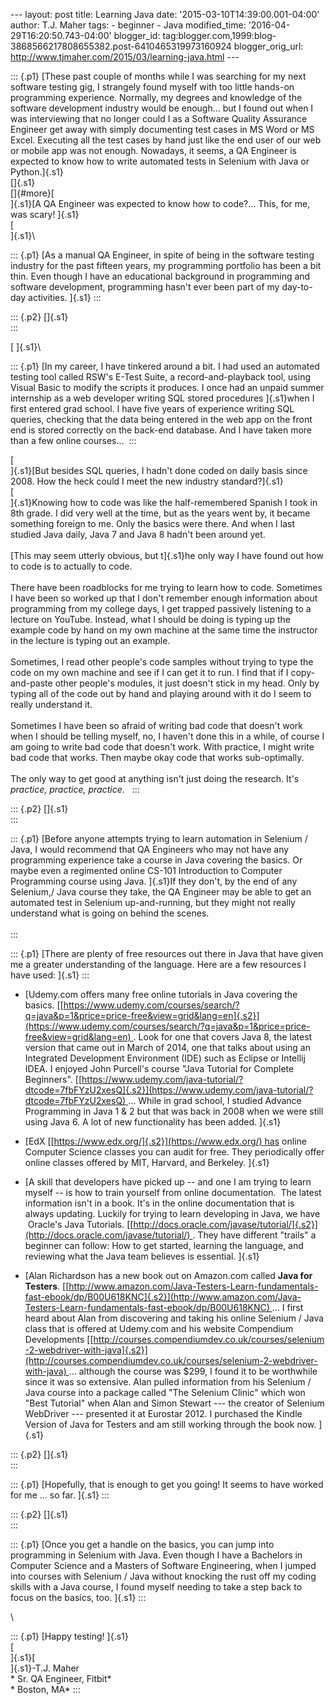 \-\-- layout: post title: Learning Java date:
\'2015-03-10T14:39:00.001-04:00\' author: T.J. Maher tags: - beginner -
Java modified\_time: \'2016-04-29T16:20:50.743-04:00\' blogger\_id:
tag:blogger.com,1999:blog-3868566217808655382.post-6410465319973160924
blogger\_orig\_url: http://www.tjmaher.com/2015/03/learning-java.html
\-\--

::: {.p1}
[These past couple of months while I was searching for my next software
testing gig, I strangely found myself with too little hands-on
programming experience. Normally, my degrees and knowledge of the
software development industry would be enough\... but I found out when I
was interviewing that no longer could I as a Software Quality Assurance
Engineer get away with simply documenting test cases in MS Word or MS
Excel. Executing all the test cases by hand just like the end user of
our web or mobile app was not enough. Nowadays, it seems, a QA Engineer
is expected to know how to write automated tests in Selenium with Java
or Python.]{.s1}\
[]{.s1}\
[]{#more}[\
]{.s1}[A QA Engineer was expected to know how to code?\... This, for me,
was scary! ]{.s1}\
[\
]{.s1}\

::: {.p1}
[As a manual QA Engineer, in spite of being in the software testing
industry for the past fifteen years, my programming portfolio has been a
bit thin. Even though I have an educational background in programming
and software development, programming hasn't ever been part of my
day-to-day activities. ]{.s1}
:::

::: {.p2}
[]{.s1}\
:::

[ ]{.s1}\

::: {.p1}
[In my career, I have tinkered around a bit. I had used an automated
testing tool called RSW's E-Test Suite, a record-and-playback tool,
using Visual Basic to modify the scripts it produces. I once had an
unpaid summer internship as a web developer writing SQL stored
procedures ]{.s1}when I first entered grad school. I have five years of
experience writing SQL queries, checking that the data being entered in
the web app on the front end is stored correctly on the back-end
database. And I have taken more than a few online courses\... 
:::

[\
]{.s1}[But besides SQL queries, I hadn\'t done coded on daily basis
since 2008. How the heck could I meet the new industry standard?]{.s1}\
[\
]{.s1}Knowing how to code was like the half-remembered Spanish I took in
8th grade. I did very well at the time, but as the years went by, it
became something foreign to me. Only the basics were there. And when I
last studied Java daily, Java 7 and Java 8 hadn\'t been around yet.\
\
[This may seem utterly obvious, but t]{.s1}he only way I have found out
how to code is to actually to code.\
\
There have been roadblocks for me trying to learn how to code. Sometimes
I have been so worked up that I don\'t remember enough information about
programming from my college days, I get trapped passively listening to a
lecture on YouTube. Instead, what I should be doing is typing up the
example code by hand on my own machine at the same time the instructor
in the lecture is typing out an example.\
\
Sometimes, I read other people\'s code samples without trying to type
the code on my own machine and see if I can get it to run. I find that
if I copy-and-paste other people\'s modules, it just doesn\'t stick in
my head. Only by typing all of the code out by hand and playing around
with it do I seem to really understand it.\
\
Sometimes I have been so afraid of writing bad code that doesn\'t work
when I should be telling myself, no, I haven\'t done this in a while, of
course I am going to write bad code that doesn\'t work. With practice, I
might write bad code that works. Then maybe okay code that works
sub-optimally.\
\
The only way to get good at anything isn\'t just doing the research.
It\'s *practice, practice, practice*.  
:::

::: {.p2}
[]{.s1}\
:::

::: {.p1}
[Before anyone attempts trying to learn automation in Selenium / Java, I
would recommend that QA Engineers who may not have any programming
experience take a course in Java covering the basics. Or maybe even a
regimented online CS-101 Introduction to Computer Programming course
using Java. ]{.s1}If they don't, by the end of any Selenium,/ Java
course they take, the QA Engineer may be able to get an automated test
in Selenium up-and-running, but they might not really understand what is
going on behind the scenes.\
\
:::

::: {.p1}
[There are plenty of free resources out there in Java that have given me
a greater understanding of the language. Here are a few resources I have
used: ]{.s1}
:::

-   [Udemy.com offers many free online tutorials in Java covering the
    basics. [[https://www.udemy.com/courses/search/?q=java&p=1&price=price-free&view=grid&lang=en]{.s2}](https://www.udemy.com/courses/search/?q=java&p=1&price=price-free&view=grid&lang=en) .
    Look for one that covers Java 8, the latest version that came out in
    March of 2014, one that talks about using an Integrated Development
    Environment (IDE) such as Eclipse or Intellij IDEA. I enjoyed John
    Purcell's course "Java Tutorial for Complete
    Beginners". [[https://www.udemy.com/java-tutorial/?dtcode=7fbFYzU2xesQ]{.s2}](https://www.udemy.com/java-tutorial/?dtcode=7fbFYzU2xesQ) ...
    While in grad school, I studied Advance Programming in Java 1 & 2
    but that was back in 2008 when we were still using Java 6. A lot of
    new functionality has been added. ]{.s1}

<!-- -->

-   [EdX [[https://www.edx.org/]{.s2}](https://www.edx.org/) has online
    Computer Science classes you can audit for free. They periodically
    offer online classes offered by MIT, Harvard, and Berkeley. ]{.s1}

<!-- -->

-   [A skill that developers have picked up \-- and one I am trying to
    learn myself \-- is how to train yourself from online documentation.
     The latest information isn\'t in a book. It\'s in the online
    documentation that is always updating. Luckily for trying to learn
    developing in Java, we have  Oracle's Java
    Tutorials. [[http://docs.oracle.com/javase/tutorial/]{.s2}](http://docs.oracle.com/javase/tutorial/) .
    They have different "trails" a beginner can follow: How to get
    started, learning the language, and reviewing what the Java team
    believes is essential. ]{.s1}

<!-- -->

-   [Alan Richardson has a new book out on Amazon.com called **Java for
    Testers**. [[http://www.amazon.com/Java-Testers-Learn-fundamentals-fast-ebook/dp/B00U618KNC]{.s2}](http://www.amazon.com/Java-Testers-Learn-fundamentals-fast-ebook/dp/B00U618KNC) ...
    I first heard about Alan from discovering and taking his online
    Selenium / Java class that is offered at Udemy.com and his website
    Compendium
    Developments [[http://courses.compendiumdev.co.uk/courses/selenium-2-webdriver-with-java]{.s2}](http://courses.compendiumdev.co.uk/courses/selenium-2-webdriver-with-java) ...
    although the course was \$299, I found it to be worthwhile since it
    was so extensive. Alan pulled information from his Selenium / Java
    course into a package called \"The Selenium Clinic\" which won "Best
    Tutorial" when Alan and Simon Stewart --- the creator of Selenium
    WebDriver --- presented it at Eurostar 2012. I purchased the Kindle
    Version of Java for Testers and am still working through the book
    now. ]{.s1}

::: {.p2}
[]{.s1}\
:::

::: {.p1}
[Hopefully, that is enough to get you going! It seems to have worked for
me \... so far. ]{.s1}
:::

::: {.p2}
[]{.s1}\
:::

::: {.p1}
[Once you get a handle on the basics, you can jump into programming in
Selenium with Java. Even though I have a Bachelors in Computer Science
and a Masters of Software Engineering, when I jumped into courses with
Selenium / Java without knocking the rust off my coding skills with a
Java course, I found myself needing to take a step back to focus on the
basics, too. ]{.s1}
:::

\

::: {.p1}
[Happy testing! ]{.s1}\
[\
]{.s1}[\
]{.s1}-T.J. Maher\
* Sr. QA Engineer, Fitbit*\
* Boston, MA*
:::
